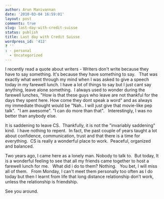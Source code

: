 ```yaml
---
author: Arun Manivannan
date: '2010-03-04 16:59:01'
layout: post
comments: true
slug: last-day-with-credit-suisse
status: publish
title: Last day with Credit Suisse
wordpress_id: '412'
? ''
: - personal
  - Uncategorized
---
```


I recently read a quote about writers - Writers don't write because they have
to say something. It's because they have something to say.   That was exactly
what went through my mind when I was asked to give a speech today in my
farewell lunch. I have a lot of things to say but I just cant say anything,
leave alone something.  I always used to wonder during the farewell lunches,
"How is that these guys who leave are not thankful for the days they spent
here. How come they dont speak a word" and as always my immediate thought
would be "Nah.. I will just give that movie-like pep talk".  "I am awesome".
"I can do more than that".   Interestingly, I was no better than anybody else.

It is saddening to leave CS.  Thankfully, it is not the "invariably saddening"
kind.  I have nothing to repent.  In fact, the past couple of years taught a
lot about confidence, communication, trust and that there is a time for
everything.  CS is really a wonderful place to work.  Peaceful, organized and
balanced.

Two years ago, I came here as a lonely man. Nobody to talk to.  But today, It
is a wonderful feeling to see that all my friends came together to host a
farewell lunch for me.   What did i do to them? Nothing.   You bet, I will
miss all of them.   From Monday, I can't meet them personally too often as I
do today but then I learnt from life that long distance relationship don't
work, unless the relationship is friendship.

See you around.

